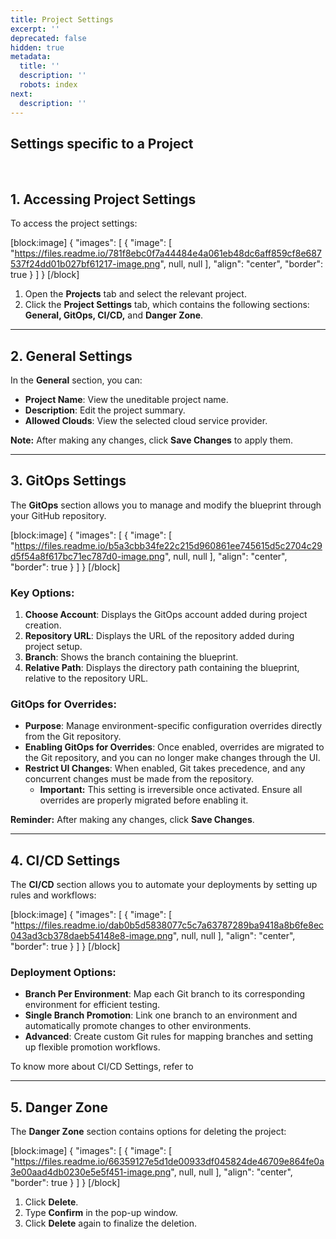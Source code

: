 ```yaml
---
title: Project Settings
excerpt: ''
deprecated: false
hidden: true
metadata:
  title: ''
  description: ''
  robots: index
next:
  description: ''
---
```

## Settings specific to a Project

<br />

## **1. Accessing Project Settings**

To access the project settings:  

[block:image]
{
  "images": [
    {
      "image": [
        "https://files.readme.io/781f8ebc0f7a44484e4a061eb48dc6aff859cf8e687537f24dd01b027bf61217-image.png",
        null,
        null
      ],
      "align": "center",
      "border": true
    }
  ]
}
[/block]


1. Open the **Projects** tab and select the relevant project.  
2. Click the **Project Settings** tab, which contains the following sections: **General, GitOps, CI/CD,** and **Danger Zone**.

***

## **2. General Settings**

In the **General** section, you can:  

- **Project Name**: View the uneditable project name.  
- **Description**: Edit the project summary.  
- **Allowed Clouds**: View the selected cloud service provider.  

**Note:** After making any changes, click **Save Changes** to apply them.

***

## **3. GitOps Settings**

The **GitOps** section allows you to manage and modify the blueprint through your GitHub repository.  

[block:image]
{
  "images": [
    {
      "image": [
        "https://files.readme.io/b5a3cbb34fe22c215d960861ee745615d5c2704c29d5f54a8f617bc71ec787d0-image.png",
        null,
        null
      ],
      "align": "center",
      "border": true
    }
  ]
}
[/block]


### **Key Options:**

1. **Choose Account**: Displays the GitOps account added during project creation. 
2. **Repository URL**: Displays the URL of the repository added during project setup. 
3. **Branch**: Shows the branch containing the blueprint. 
4. **Relative Path**: Displays the directory path containing the blueprint, relative to the repository URL. 

### **GitOps for Overrides:**

- **Purpose**: Manage environment-specific configuration overrides directly from the Git repository.  
- **Enabling GitOps for Overrides**: Once enabled, overrides are migrated to the Git repository, and you can no longer make changes through the UI.  
- **Restrict UI Changes**: When enabled, Git takes precedence, and any concurrent changes must be made from the repository. 
  - **Important:** This setting is irreversible once activated. Ensure all overrides are properly migrated before enabling it.

**Reminder:** After making any changes, click **Save Changes**.

***

## **4. CI/CD Settings**

The **CI/CD** section allows you to automate your deployments by setting up rules and workflows:  

[block:image]
{
  "images": [
    {
      "image": [
        "https://files.readme.io/dab0b5d5838077c5c7a63787289ba9418a8b6fe8ec043ad3cb378daeb54148e8-image.png",
        null,
        null
      ],
      "align": "center",
      "border": true
    }
  ]
}
[/block]


### **Deployment Options:**

- **Branch Per Environment**: Map each Git branch to its corresponding environment for efficient testing.  
- **Single Branch Promotion**: Link one branch to an environment and automatically promote changes to other environments.  
- **Advanced**: Create custom Git rules for mapping branches and setting up flexible promotion workflows.

To know more about CI/CD Settings, refer to 

***

## **5. Danger Zone**

The **Danger Zone** section contains options for deleting the project:  

[block:image]
{
  "images": [
    {
      "image": [
        "https://files.readme.io/66359127e5d1de00933df045824de46709e864fe0a3e00aad4db0230e5e5f451-image.png",
        null,
        null
      ],
      "align": "center",
      "border": true
    }
  ]
}
[/block]


1. Click **Delete**. 
2. Type **Confirm** in the pop-up window.  
3. Click **Delete** again to finalize the deletion.